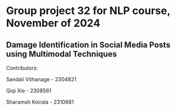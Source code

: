 # Group project 32 for NLP course, November of 2024

## Damage Identification in Social Media Posts using Multimodal Techniques





Contributors:

Sandali Vithanage - 2304821

Qiqi Xie - 2308561

Sharamsh Koirala - 2310681
